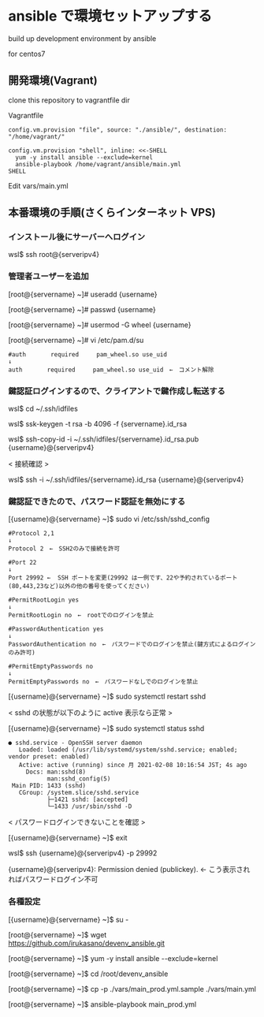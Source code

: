 # ansible で環境セットアップする
build up development environment by ansible

for centos7


## 開発環境(Vagrant)

clone this repository to vagrantfile dir

Vagrantfile

    config.vm.provision "file", source: "./ansible/", destination: "/home/vagrant/"

    config.vm.provision "shell", inline: <<-SHELL
      yum -y install ansible --exclude=kernel
      ansible-playbook /home/vagrant/ansible/main.yml
    SHELL

Edit vars/main.yml

## 本番環境の手順(さくらインターネット VPS)

### インストール後にサーバーへログイン

wsl$ ssh root@{serveripv4}

### 管理者ユーザーを追加

[root@{servername} ~]# useradd {username}

[root@{servername} ~]# passwd {username}

[root@{servername} ~]# usermod -G wheel {username}

[root@{servername} ~]# vi /etc/pam.d/su

    #auth       required     pam_wheel.so use_uid
    ↓
    auth       required     pam_wheel.so use_uid　←　コメント解除


### 鍵認証ログインするので、クライアントで鍵作成し転送する

wsl$ cd ~/.ssh/idfiles

wsl$ ssk-keygen -t rsa -b 4096 -f {servername}.id_rsa

wsl$ ssh-copy-id -i ~/.ssh/idfiles/{servername}.id_rsa.pub {username}@{serveripv4}

< 接続確認 >

wsl$ ssh -i ~/.ssh/idfiles/{servername}.id_rsa {username}@{serveripv4}

### 鍵認証できたので、パスワード認証を無効にする

[{username}@{servername} ~]$ sudo vi /etc/ssh/sshd_config

    #Protocol 2,1
    ↓
    Protocol 2　←　SSH2のみで接続を許可

    #Port 22
    ↓
    Port 29992 ←  SSH ポートを変更(29992 は一例です、22や予約されているポート(80,443,23など)以外の他の番号を使ってください)

    #PermitRootLogin yes
    ↓
    PermitRootLogin no　←　rootでのログインを禁止

    #PasswordAuthentication yes
    ↓
    PasswordAuthentication no　←　パスワードでのログインを禁止(鍵方式によるログインのみ許可)

    #PermitEmptyPasswords no
    ↓
    PermitEmptyPasswords no　←　パスワードなしでのログインを禁止


[{username}@{servername} ~]$ sudo systemctl restart sshd

< sshd の状態が以下のように active 表示なら正常 >

[{username}@{servername} ~]$ sudo systemctl status sshd

    ● sshd.service - OpenSSH server daemon
       Loaded: loaded (/usr/lib/systemd/system/sshd.service; enabled; vendor preset: enabled)
       Active: active (running) since 月 2021-02-08 10:16:54 JST; 4s ago
         Docs: man:sshd(8)
               man:sshd_config(5)
     Main PID: 1433 (sshd)
       CGroup: /system.slice/sshd.service
               ├─1421 sshd: [accepted]
               └─1433 /usr/sbin/sshd -D

< パスワードログインできないことを確認 >

[{username}@{servername} ~]$ exit

wsl$ ssh {username}@{serveripv4} -p 29992

{username}@{serveripv4}: Permission denied (publickey).  ← こう表示されればパスワードログイン不可

### 各種設定

[{username}@{servername} ~]$ su -

[root@{servername} ~]$ wget https://github.com/irukasano/devenv_ansible.git

[root@{servername} ~]$ yum -y install ansible --exclude=kernel

[root@{servername} ~]$ cd /root/devenv_ansible

[root@{servername} ~]$ cp -p ./vars/main_prod.yml.sample ./vars/main.yml

[root@{servername} ~]$ ansible-playbook main_prod.yml




